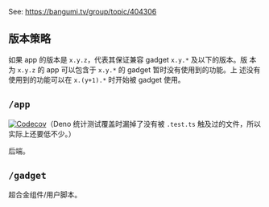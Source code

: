 See: https://bangumi.tv/group/topic/404306

## 版本策略

如果 app 的版本是 `x.y.z`，代表其保证兼容 gadget `x.y.*` 及以下的版本。版<wbr />
本为 `x.y.z` 的 app 可以包含于 `x.y.*` 的 gadget 暂时没有使用到的功能。上<wbr />
述没有使用到的功能可以在 `x.(y+1).*` 时开始被 gadget 使用。

## `/app`

[![Codecov](https://img.shields.io/codecov/c/github/umajho/bangumi-episode-ratings)](https://app.codecov.io/github/umajho/bangumi-episode-ratings)（Deno
统计测试覆盖时漏掉了没有被 `.test.ts` 触及过的文件，所以实际上还要低不少。）

后端。

## `/gadget`

超合金组件/用户脚本。

